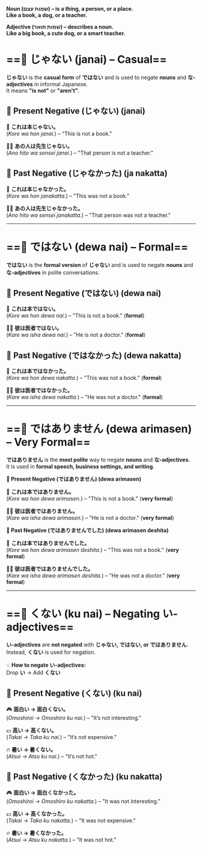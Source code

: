 
**Noun (שמות עצם) – is a thing, a person, or a place.**  
**Like a book, a dog, or a teacher.**  
  
**Adjective (שמות תואר) – describes a noun.**  
**Like a big book, a cute dog, or a smart teacher.**



# ==🔹 **じゃない (janai) – Casual**==

**じゃない** is the **casual form** of **ではない** and is used to negate **nouns** and **な-adjectives** in informal Japanese.  
It means **"is not"** or **"aren't"**.

## **🔹 Present Negative (じゃない) (janai)**

📘 **これは本じゃない。**  
(_Kore wa hon janai._) – "This is not a book."

🧑‍🏫 **あの人は先生じゃない。**  
(_Ano hito wa sensei janai._) – "That person is not a teacher."


## **🔹 Past Negative (じゃなかった) (ja nakatta)**

📘 **これは本じゃなかった。**  
(_Kore wa hon janakatta._) – "This was not a book."

🧑‍🏫 **あの人は先生じゃなかった。**  
(_Ano hito wa sensei janakatta._) – "That person was not a teacher."



---



# ==🔹 **ではない (dewa nai) – Formal**==

**ではない** is the **formal version** of **じゃない** and is used to negate **nouns** and **な-adjectives** in polite conversations.

## **🔹 Present Negative (ではない) (dewa nai)**

📗 **これは本ではない。**  
(_Kore wa hon dewa nai._) – "This is not a book." (**formal**)

👨‍⚕️ **彼は医者ではない。**  
(_Kare wa isha dewa nai._) – "He is not a doctor." (**formal**)


## **🔹 Past Negative (ではなかった) (dewa nakatta)**

📗 **これは本ではなかった。**  
(_Kore wa hon dewa nakatta._) – "This was not a book." (**formal**)

👨‍⚕️ **彼は医者ではなかった。**  
(_Kare wa isha dewa nakatta._) – "He was not a doctor." (**formal**)


---



# ==🔹 **ではありません (dewa arimasen) – Very Formal**==

**ではありません** is the **most polite** way to negate **nouns** and **な-adjectives**.  
It is used in **formal speech, business settings, and writing**.

**🔹 Present Negative (ではありません) (dewa arimasen)**

📄 **これは本ではありません。**  
(_Kore wa hon dewa arimasen._) – "This is not a book." (**very formal**)

👨‍⚕️ **彼は医者ではありません。**  
(_Kare wa isha dewa arimasen._) – "He is not a doctor." (**very formal**)

**🔹 Past Negative (ではありませんでした) (dewa arimasen deshita)**

📄 **これは本ではありませんでした。**  
(_Kore wa hon dewa arimasen deshita._) – "This was not a book." (**very formal**)

👨‍⚕️ **彼は医者ではありませんでした。**  
(_Kare wa isha dewa arimasen deshita._) – "He was not a doctor." (**very formal**)

---



# ==🔹 **くない (ku nai) – Negating い-adjectives**==

**い-adjectives** are **not negated** with **じゃない, ではない, or ではありません**.  
Instead, **くない** is used for negation.

💡 **How to negate い-adjectives:**  
Drop **い** → Add **くない**

## **🔹 Present Negative (くない) (ku nai)**

🎮 **面白い → 面白くない。**  
(_Omoshiroi → Omoshiro ku nai._) – "It’s not interesting."

💴 **高い → 高くない。**  
(_Takai → Taka ku nai._) – "It’s not expensive."

🔥 **暑い → 暑くない。**  
(_Atsui → Atsu ku nai._) – "It’s not hot."


## **🔹 Past Negative (くなかった) (ku nakatta)**

🎮 **面白い → 面白くなかった。**  
(_Omoshiroi → Omoshiro ku nakatta._) – "It was not interesting."

💴 **高い → 高くなかった。**  
(_Takai → Taka ku nakatta._) – "It was not expensive."

🔥 **暑い → 暑くなかった。**  
(_Atsui → Atsu ku nakatta._) – "It was not hot."